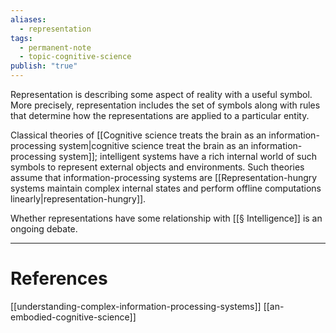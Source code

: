 ```yaml
---
aliases:
  - representation
tags:
  - permanent-note
  - topic-cognitive-science
publish: "true"
---
```

Representation is describing some aspect of reality with a useful symbol. More precisely, representation includes the set of symbols along with rules that determine how the representations are applied to a particular entity.

Classical theories of [[Cognitive science treats the brain as an information-processing system|cognitive science treat the brain as an information-processing system]]; intelligent systems have a rich internal world of such symbols to represent external objects and environments. Such theories assume that information-processing systems are [[Representation-hungry systems maintain complex internal states and perform offline computations linearly|representation-hungry]].

Whether representations have some relationship with [[§ Intelligence]] is an ongoing debate.

---
# References

[[understanding-complex-information-processing-systems]]
[[an-embodied-cognitive-science]]